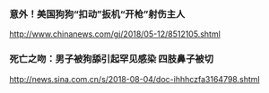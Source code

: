 ### 意外！美国狗狗“扣动”扳机“开枪”射伤主人
http://www.chinanews.com/gj/2018/05-12/8512105.shtml
### 死亡之吻：男子被狗舔引起罕见感染 四肢鼻子被切
http://news.sina.com.cn/s/2018-08-04/doc-ihhhczfa3164798.shtml